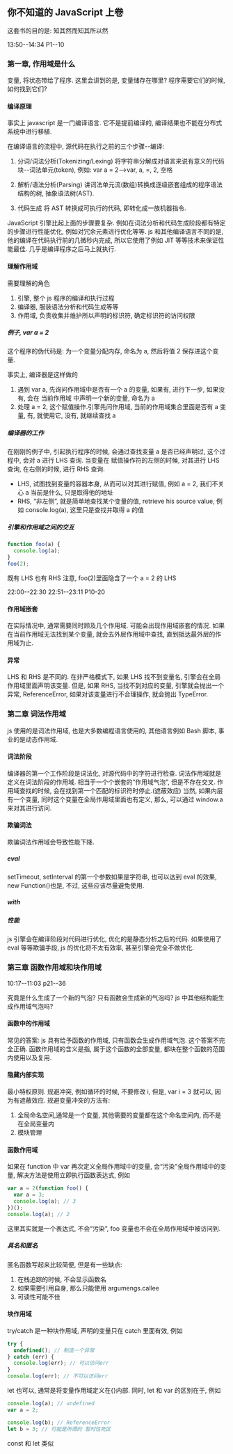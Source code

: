 ## 你不知道的 JavaScript 上卷

这套书的目的是: 知其然而知其所以然

13:50--14:34
P1--10

### 第一章, 作用域是什么

变量, 将状态带给了程序.
这里会讲到的是, 变量储存在哪里? 程序需要它们的时候, 如何找到它们?

#### 编译原理

事实上 javascript 是一门编译语言.
它不是提前编译的, 编译结果也不能在分布式系统中进行移植.

在编译语言的流程中, 源代码在执行之前的三个步骤--编译:

1. 分词/词法分析(Tokenizing/Lexing)
   将字符串分解成对语言来说有意义的代码块--词法单元(token), 例如: var a = 2-->var, a, =, 2, 空格

2. 解析/语法分析(Parsing)
   讲词法单元流(数组)转换成逐级嵌套组成的程序语法结构的树, 抽象语法树(AST).

3. 代码生成
   将 AST 转换成可执行的代码, 即转化成一族机器指令.

JavaScript 引擎比起上面的步骤要复杂. 例如在词法分析和代码生成阶段都有特定的步骤进行性能优化, 例如对冗余元素进行优化等等.
js 和其他编译语言不同的是, 他的编译在代码执行前的几微秒内完成, 所以它使用了例如 JIT 等等技术来保证性能最佳. 几乎是编译程序之后马上就执行.

#### 理解作用域

需要理解的角色

1. 引擎, 整个 js 程序的编译和执行过程
1. 编译器, 服装语法分析和代码生成等等
1. 作用域, 负责收集并维护所以声明的标识符, 确定标识符的访问权限

##### 例子, var a = 2

这个程序的伪代码是: 为一个变量分配内存, 命名为 a, 然后将值 2 保存进这个变量.

事实上, 编译器是这样做的

1. 遇到 var a, 先询问作用域中是否有一个 a 的变量, 如果有, 进行下一步, 如果没有, 会在 当前作用域 中声明一个新的变量, 命名为 a
2. 处理 a = 2, 这个赋值操作.引擎先问作用域, 当前的作用域集合里面是否有 a 变量, 有, 就使用它, 没有, 就继续查找 a

##### 编译器的工作

在刚刚的例子中, 引起执行程序的时候, 会通过查找变量 a 是否已经声明过, 这个过程中, 会对 a 进行 LHS 查询.
当变量在 赋值操作符的左侧的时候, 对其进行 LHS 查询, 在右侧的时候, 进行 RHS 查询.

- LHS, 试图找到变量的容器本身, 从而可以对其进行赋值, 例如 a = 2, 我们不关心 a 当前是什么, 只是取得他的地址
- RHS, “非左侧”, 就是简单地查找某个变量的值, retrieve his source value, 例如 console.log(a), 这里只是查找并取得 a 的值

##### 引擎和作用域之间的交互

```js
function foo(a) {
  console.log(a);
}
foo(2);
```

既有 LHS 也有 RHS
注意, foo(2)里面隐含了一个 a = 2 的 LHS

22:00--22:30
22:51--23:11
P10-20

#### 作用域嵌套

在实际情况中, 通常需要同时顾及几个作用域. 可能会出现作用域嵌套的情况.
如果在当前作用域无法找到某个变量, 就会去外层作用域中查找, 直到抵达最外层的作用域为止.

#### 异常

LHS 和 RHS 是不同的.
在非严格模式下, 如果 LHS 找不到变量名, 引擎会在全局作用域里面声明该变量.
但是, 如果 RHS, 当找不到对应的变量, 引擎就会抛出一个异常, ReferenceError, 如果对该变量进行不合理操作, 就会抛出 TypeError.

### 第二章 词法作用域

js 使用的是词法作用域, 也是大多数编程语言使用的, 其他语言例如 Bash 脚本, 事业的是动态作用域.

#### 词法阶段

编译器的第一个工作阶段是词法化, 对源代码中的字符进行检查.
词法作用域就是定义在词法阶段的作用域.
相当于一个个嵌套的“作用域气泡”, 但是不存在交叉.
作用域查找的时候, 会在找到第一个匹配的标识符时停止.(遮蔽效应)
当然, 如果内层有一个变量, 同时这个变量在全局作用域里面也有定义, 那么, 可以通过 window.a 来对其进行访问.

#### 欺骗词法

欺骗词法作用域会导致性能下降.

##### eval

setTimeout, setInterval 的第一个参数如果是字符串, 也可以达到 eval 的效果, new Function()也是, 不过, 这些应该尽量避免使用.

##### with

##### 性能

js 引擎会在编译阶段对代码进行优化, 优化的是静态分析之后的代码. 如果使用了 eval 等等欺骗手段, js 的优化将不太有效率, 甚至引擎会完全不做优化.

### 第三章 函数作用域和块作用域

10:17--11:03
p21--36

究竟是什么生成了一个新的气泡? 只有函数会生成新的气泡吗? js 中其他结构能生成作用域气泡吗?

#### 函数中的作用域

常见的答案: js 具有给予函数的作用域, 只有函数会生成作用域气泡.
这个答案不完全正确.
函数作用域的含义是指, 属于这个函数的全部变量, 都块在整个函数的范围内使用以及复用.

#### 隐藏内部实现

最小特权原则.
规避冲突, 例如循环的时候, 不要修改 i, 但是, var i = 3 就可以, 因为有遮蔽效应.
规避变量冲突的方法有:

1. 全局命名空间,通常是一个变量, 其他需要的变量都在这个命名空间内, 而不是在全局变量内
2. 模块管理

#### 函数作用域

如果在 function 中 var 再次定义全局作用域中的变量, 会“污染”全局作用域中的变量, 解决方法是使用立即执行函数表达式, 例如

```js
var a = 2(function foo() {
  var a = 3;
  console.log(a); // 3
})();
console.log(a); // 2
```

这里其实就是一个表达式, 不会“污染”, foo 变量也不会在全局作用域中被访问到.

##### 具名和匿名

匿名函数写起来比较简便, 但是有一些缺点:

1. 在栈追踪的时候, 不会显示函数名
2. 如果需要引用自身, 那么只能使用 argumengs.callee
3. 可读性可能不佳

#### 块作用域

try/catch 是一种块作用域, 声明的变量只在 catch 里面有效, 例如

```js
try {
  undefined(); // 制造一个异常
} catch (err) {
  console.log(err); // 可以访问err
}
console.log(err); // 不可以访问err
```

let 也可以, 通常是将变量作用域定义在{}内部.
同时, let 和 var 的区别在于, 例如

```js
console.log(a); // undefined
var a = 2;

console.log(b); // ReferenceError
let b = 3; // 可能是所谓的 暂时性死区
```

const 和 let 类似
